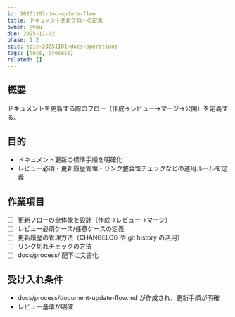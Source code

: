 ```yaml
---
id: 20251101-doc-update-flow
title: ドキュメント更新フローの定義
owner: @you
due: 2025-11-02
phase: 1.2
epic: epic-20251101-docs-operations
tags: [docs, process]
related: []
---
```


## 概要
ドキュメントを更新する際のフロー（作成→レビュー→マージ→公開）を定義する。

## 目的
- ドキュメント更新の標準手順を明確化
- レビュー必須・更新履歴管理・リンク整合性チェックなどの運用ルールを定義

## 作業項目
- [ ] 更新フローの全体像を設計（作成→レビュー→マージ）
- [ ] レビュー必須ケース/任意ケースの定義
- [ ] 更新履歴の管理方法（CHANGELOG や git history の活用）
- [ ] リンク切れチェックの方法
- [ ] docs/process/ 配下に文書化

## 受け入れ条件
- docs/process/document-update-flow.md が作成され、更新手順が明確
- レビュー基準が明確

